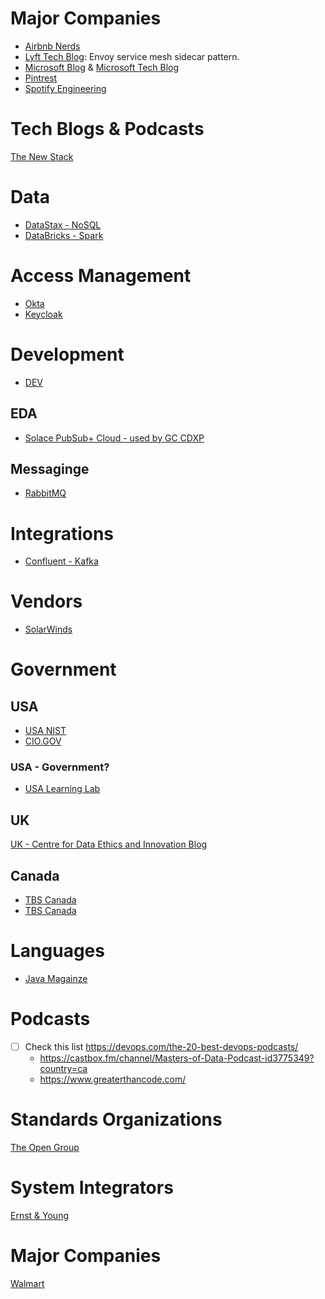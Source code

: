 
# Major Companies
- [Airbnb Nerds](http://nerds.airbnb.com/)
- [Lyft Tech Blog](https://www.lyft.com/blog): Envoy service mesh sidecar pattern.
- [Microsoft Blog](https://blogs.microsoft.com/) & [Microsoft Tech Blog](https://techcommunity.microsoft.com/)
- [Pintrest](https://medium.com/@Pinterest_Engineering)
- [Spotify Engineering](https://engineering.atspotify.com/)

# Tech Blogs & Podcasts
[The New Stack](https://thenewstack.io/podcasts/)

# Data
- [DataStax - NoSQL](https://www.datastax.com/blog)
- [DataBricks - Spark](https://databricks.com/blog)

# Access Management
- [Okta](https://www.okta.com/blog)
- [Keycloak](https://www.keycloak.org/blog)

# Development
- [DEV](https://dev.to/)

## EDA
- [Solace PubSub+ Cloud - used by GC CDXP](https://solace.com/resources/blogs)

## Messaginge
- [RabbitMQ](https://blog.rabbitmq.com/)

# Integrations
- [Confluent - Kafka](https://www.confluent.io/blog/)

# Vendors
- [SolarWinds](https://thwack.solarwinds.com/)

# Government

## USA
- [USA NIST](https://www.nist.gov/blogs)
- [CIO.GOV](https://www.cio.gov/)

### USA - Government?
- [USA Learning Lab](https://usaidlearninglab.org/)

## UK
[UK - Centre for Data Ethics and Innovation Blog](https://cdei.blog.gov.uk/2021/06/21/engaging-with-the-public-about-algorithmic-transparency-in-the-public-sector/)

## Canada
- [TBS Canada](https://tbs-blog.canada.ca/en/unveiling-government-canadas-standards-apis)
- [TBS Canada](https://tbs-blog.canada.ca/)

# Languages
- [Java Magainze](https://blogs.oracle.com/javamagazine/)

# Podcasts
- [ ] Check this list https://devops.com/the-20-best-devops-podcasts/
  - https://castbox.fm/channel/Masters-of-Data-Podcast-id3775349?country=ca
  - https://www.greaterthancode.com/

# Standards Organizations
[The Open Group](https://blog.opengroup.org/)


# System Integrators
[Ernst & Young](https://www.ey.com/)

# Major Companies
[Walmart](https://medium.com/walmartglobaltech)
